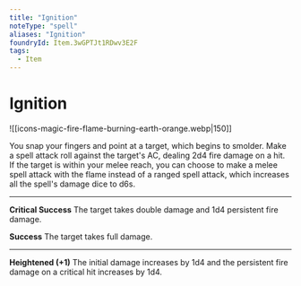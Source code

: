 ```yaml
---
title: "Ignition"
noteType: "spell"
aliases: "Ignition"
foundryId: Item.3wGPTJt1RDwv3E2F
tags:
  - Item
---
```


# Ignition
![[icons-magic-fire-flame-burning-earth-orange.webp|150]]

You snap your fingers and point at a target, which begins to smolder. Make a spell attack roll against the target's AC, dealing 2d4 fire damage on a hit. If the target is within your melee reach, you can choose to make a melee spell attack with the flame instead of a ranged spell attack, which increases all the spell's damage dice to d6s.

* * *

**Critical Success** The target takes double damage and 1d4 persistent fire damage.

**Success** The target takes full damage.

* * *

**Heightened (+1)** The initial damage increases by 1d4 and the persistent fire damage on a critical hit increases by 1d4.
